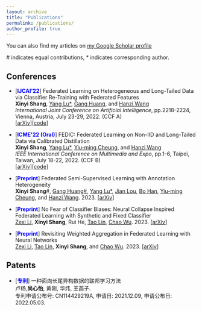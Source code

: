 ```yaml
---
layout: archive
title: "Publications"
permalink: /publications/
author_profile: true
---
```


  You can also find my articles on [my Google Scholar profile](https://scholar.google.com/citations?user=h_VczmEAAAAJ&hl=zh-CN&oi=ao)
  
  \# indicates equal contributions, \* indicates corresponding author.

## Conferences

- [<span style="color:blue"><strong>IJCAI'22</strong></span>] Federated Learning on Heterogeneous and Long-Tailed Data via Classifier Re-Training with Federated Features<br>
  **Xinyi Shang**, [Yang Lu\*](https://jasonyanglu.github.io/), [Gang Huang](https://gondor.org/), and [Hanzi Wang](https://pami.xmu.edu.cn/hanzi/)<br>
  *International Joint Conference on Artificial Intelligence*, pp.2218-2224, Vienna, Austria, July 23-29, 2022. (CCF A) <br>
  [[arXiv](https://arxiv.org/abs/2204.13399)][[code](https://github.com/shangxinyi/CReFF-FL)]
  
- [<span style="color:blue"><strong>ICME'22 (Oral)</strong></span>] FEDIC: Federated Learning on Non-IID and Long-Tailed Data via Calibrated Distillation<br>
  **Xinyi Shang**, [Yang Lu\*](https://jasonyanglu.github.io/), [Yiu-ming Cheung](https://www.comp.hkbu.edu.hk/~ymc/), and [Hanzi Wang](https://pami.xmu.edu.cn/hanzi/)<br>
  *IEEE International Conference on Multimedia and Expo*, pp.1-6, Taipei, Taiwan, July 18-22, 2022. (CCF B) <br>
  [[arXiv](https://arxiv.org/abs/2205.00172)][[code](https://github.com/shangxinyi/FEDIC)]

- [<span style="color:blue"><strong>Preprint</strong></span>] Federated Semi-Supervised Learning with Annotation Heterogeneity <br> 
   **Xinyi Shang**\#, [Gang Huang\#](https://gondor.org/), [Yang Lu\*](https://jasonyanglu.github.io/), [Jian Lou](https://sites.google.com/view/jianlou), [Bo Han](https://bhanml.github.io/), [Yiu-ming Cheung](https://www.comp.hkbu.edu.hk/~ymc/), and [Hanzi Wang](https://pami.xmu.edu.cn/hanzi/). 2023.
    [[arXiv](https://arxiv.org/abs/2303.02445)]


- [<span style="color:blue"><strong>Preprint</strong></span>] No Fear of Classifier Biases: Neural Collapse Inspired Federated Learning with Synthetic and Fixed Classifier <br> 
  [Zexi Li](https://zexilee.github.io/about-zexili//), **Xinyi Shang**, Rui He, [Tao Lin](https://tlin-taolin.github.io/), [Chao Wu](https://wuchaozju.github.io/). 2023.
  [[arXiv](https://arxiv.org/abs/2303.10058)]


- [<span style="color:blue"><strong>Preprint</strong></span>] Revisiting Weighted Aggregation in Federated Learning with Neural Networks <br> 
  [Zexi Li](https://zexilee.github.io/about-zexili//), [Tao Lin](https://tlin-taolin.github.io/), **Xinyi Shang**, and [Chao Wu](https://wuchaozju.github.io/). 2023.
  [[arXiv](https://arxiv.org/abs/2302.10911)]

## Patents
- [<span style="color:blue"><strong>专利</strong></span>] 一种面向长尾异构数据的联邦学习方法 <br> 卢杨,**尚心怡**, 黄刚, 华炜, 王菡子.<br> 专利申请公布号: CN114429219A, 申请日: 2021.12.09, 申请公布日: 2022.05.03.
